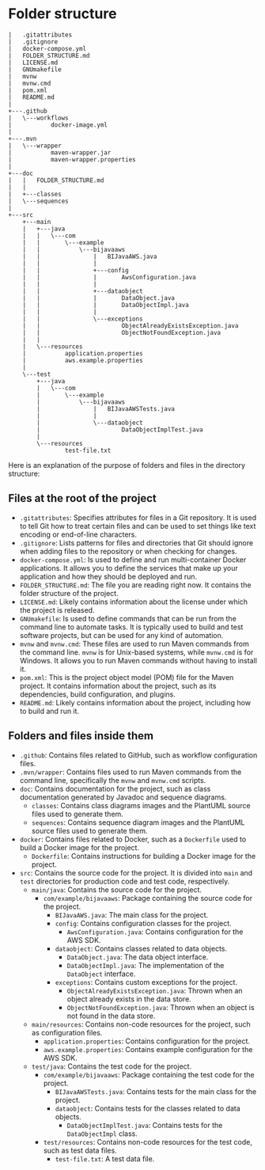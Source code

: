 # Folder structure

```text
|   .gitattributes
|   .gitignore
|   docker-compose.yml
|   FOLDER_STRUCTURE.md
|   LICENSE.md
|   GNUmakefile
|   mvnw
|   mvnw.cmd
|   pom.xml
|   README.md
|   
+---.github
|   \---workflows
|           docker-image.yml
|           
+---.mvn
|   \---wrapper
|           maven-wrapper.jar
|           maven-wrapper.properties
|           
+---doc
|   |   FOLDER_STRUCTURE.md
|   |
|   +---classes
|   \---sequences
|          
+---src
    +---main
    |   +---java
    |   |   \---com
    |   |       \---example
    |   |           \---bijavaaws
    |   |               |   BIJavaAWS.java
    |   |               |   
    |   |               +---config
    |   |               |       AwsConfiguration.java
    |   |               |       
    |   |               +---dataobject
    |   |               |       DataObject.java
    |   |               |       DataObjectImpl.java
    |   |               |       
    |   |               \---exceptions
    |   |                       ObjectAlreadyExistsException.java
    |   |                       ObjectNotFoundException.java
    |   |                       
    |   \---resources
    |           application.properties
    |           aws.example.properties
    |           
    \---test
        +---java
        |   \---com
        |       \---example
        |           \---bijavaaws
        |               |   BIJavaAWSTests.java
        |               |   
        |               \---dataobject
        |                       DataObjectImplTest.java
        |                       
        \---resources
                test-file.txt
```

Here is an explanation of the purpose of folders and files in the directory structure:

## Files at the root of the project

- `.gitattributes`: Specifies attributes for files in a Git repository. It is used to tell Git how to treat
  certain files and can be used to set things like text encoding or end-of-line characters.
- `.gitignore`: Lists patterns for files and directories that Git should ignore when adding files to the
  repository or when checking for changes.
- `docker-compose.yml`: Is used to define and run multi-container Docker applications. It allows you to define
  the services that make up your application and how they should be deployed and run.
- `FOLDER_STRUCTURE.md`: The file you are reading right now. It contains the folder structure of the project.
- `LICENSE.md`: Likely contains information about the license under which the project is released.
- `GNUmakefile`: Is used to define commands that can be run from the command line to automate tasks. It is
  typically used to build and test software projects, but can be used for any kind of automation.
- `mvnw` and `mvnw.cmd`: These files are used to run Maven commands from the command line. `mvnw` is for Unix-based
  systems, while `mvnw.cmd` is for Windows. It allows you to run Maven commands without having to install it.
- `pom.xml`: This is the project object model (POM) file for the Maven project. It contains information about the
  project, such as its dependencies, build configuration, and plugins.
- `README.md`: Likely contains information about the project, including how to build and run it.

## Folders and files inside them

- `.github`: Contains files related to GitHub, such as workflow configuration files.
- `.mvn/wrapper`: Contains files used to run Maven commands from the command line, specifically
  the `mvnw` and `mvnw.cmd` scripts.
- `doc`: Contains documentation for the project, such as class documentation generated by Javadoc and
  sequence diagrams.
  - `classes`: Contains class diagrams images and the PlantUML source files used to generate them.
  - `sequences`: Contains sequence diagram images and the PlantUML source files used to generate them.
- `docker`: Contains files related to Docker, such as a `Dockerfile` used to build a Docker image for the
  project.
  - `Dockerfile`: Contains instructions for building a Docker image for the project.
- `src`: Contains the source code for the project. It is divided into `main` and `test` directories for
  production code and test code, respectively.
  - `main/java`: Contains the source code for the project.
    - `com/example/bijavaaws`: Package containing the source code for the project.
      - `BIJavaAWS.java`: The main class for the project.
      - `config`: Contains configuration classes for the project.
        - `AwsConfiguration.java`: Contains configuration for the AWS SDK.
      - `dataobject`: Contains classes related to data objects.
        - `DataObject.java`: The data object interface.
        - `DataObjectImpl.java`: The implementation of the `DataObject` interface.
      - `exceptions`: Contains custom exceptions for the project.
        - `ObjectAlreadyExistsException.java`: Thrown when an object already exists in the data store.
        - `ObjectNotFoundException.java`: Thrown when an object is not found in the data store.
  - `main/resources`: Contains non-code resources for the project, such as configuration files.
    - `application.properties`: Contains configuration for the project.
    - `aws.example.properties`: Contains example configuration for the AWS SDK.
  - `test/java`: Contains the test code for the project.
    - `com/example/bijavaaws`: Package containing the test code for the project.
      - `BIJavaAWSTests.java`: Contains tests for the main class for the project.
      - `dataobject`: Contains tests for the classes related to data objects.
        - `DataObjectImplTest.java`: Contains tests for the `DataObjectImpl` class.
    - `test/resources`: Contains non-code resources for the test code, such as test data files.
      - `test-file.txt`: A test data file.
